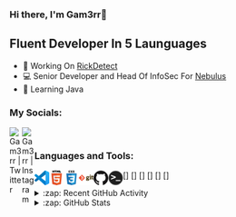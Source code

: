 ### Hi there, I'm Gam3rr👋 ###

## Fluent Developer In 5 Launguages ##

- 🔭 Working On <a href="https://github.com/Gam3rrXD/RickDetect">RickDetect</a>
- 💻 Senior Developer and Head Of InfoSec For <a href="https://github.com/ProjectNebulus">Nebulus</a>
- 🌱 Learning Java

### My Socials:
[<img align="left" alt="Gam3rr | Twitter" width="22px" src="https://cdn.jsdelivr.net/npm/simple-icons@v3/icons/twitter.svg" />][twitter]
[<img align="left" alt="Gam3rr | Instagram" width="22px" src="https://cdn.jsdelivr.net/npm/simple-icons@v3/icons/instagram.svg" />][instagram]

<br />

### Languages and Tools: ###

[<img align="left" alt="Visual Studio Code" width="26px" src="https://raw.githubusercontent.com/github/explore/80688e429a7d4ef2fca1e82350fe8e3517d3494d/topics/visual-studio-code/visual-studio-code.png" />]
[<img align="left" alt="HTML5" width="26px" src="https://raw.githubusercontent.com/github/explore/80688e429a7d4ef2fca1e82350fe8e3517d3494d/topics/html/html.png" />]
[<img align="left" alt="CSS3" width="26px" src="https://raw.githubusercontent.com/github/explore/80688e429a7d4ef2fca1e82350fe8e3517d3494d/topics/css/css.png" />]
[<img align="left" alt="Git" width="26px" src="https://raw.githubusercontent.com/github/explore/80688e429a7d4ef2fca1e82350fe8e3517d3494d/topics/git/git.png" />]
[<img align="left" alt="GitHub" width="26px" src="https://raw.githubusercontent.com/github/explore/78df643247d429f6cc873026c0622819ad797942/topics/github/github.png" />]
[<img align="left" alt="Terminal" width="26px" src="https://raw.githubusercontent.com/github/explore/80688e429a7d4ef2fca1e82350fe8e3517d3494d/topics/terminal/terminal.png" />]
<br />


<details>
  <summary>:zap: Recent GitHub Activity</summary>

<!--RECENT_ACTIVITY:start-->
1. 💪 Opened PR [#695](https://github.com/hackclub/sprig/pull/695) in [hackclub/sprig](https://github.com/hackclub/sprig)
2. 💪 Opened PR [#658](https://github.com/hackclub/sprig/pull/658) in [hackclub/sprig](https://github.com/hackclub/sprig)
3. 💪 Opened PR [#649](https://github.com/hackclub/sprig/pull/649) in [hackclub/sprig](https://github.com/hackclub/sprig)
4. 🔱 Forked [Gam3rrXD/sprig](https://github.com/Gam3rrXD/sprig) from [hackclub/sprig](https://github.com/hackclub/sprig)
<!--RECENT_ACTIVITY:end-->
<!--RECENT_ACTIVITY:last_update-->
Last Updated: Thursday, February 23rd, 2023, 6:37:18 AM
<!--RECENT_ACTIVITY:last_update_end-->

</details>

<details>
  <summary>:zap: GitHub Stats</summary>

  <img align="left" alt="Gam3rr's GitHub Stats" src="https://github-readme-stats.vercel.app/api?username=Gam3rrXD&show_icons=true&hide_border=false&title_color=FF0000&icon_color=00FFFF&bg_color=333&text_color=1dcaff" />

</details>

[twitter]: https://twitter.com/Gam3rrXD
[instagram]: https://instagram.com/gam3rryt
